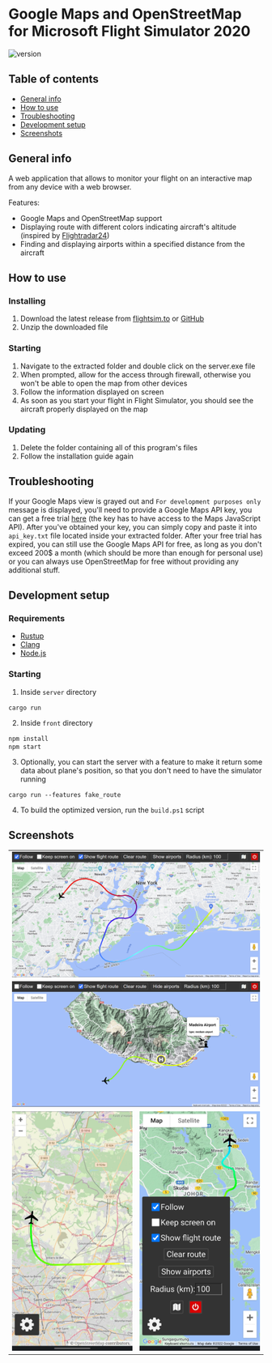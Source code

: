 # Google Maps and OpenStreetMap for Microsoft Flight Simulator 2020
![version](https://img.shields.io/badge/version-2.0.0-blue)

## Table of contents
* [General info](#general-info)
* [How to use](#how-to-use)
* [Troubleshooting](#troubleshooting)
* [Development setup](#development-setup)
* [Screenshots](#screenshots)

## General info
A web application that allows to monitor your flight on an interactive map from any device with a web browser.

Features:
- Google Maps and OpenStreetMap support
- Displaying route with different colors indicating aircraft's altitude (inspired by [Flightradar24](https://www.flightradar24.com/))
- Finding and displaying airports within a specified distance from the aircraft

## How to use
### Installing
1. Download the latest release from [flightsim.to](https://flightsim.to/file/28216/google-map-for-msfs) or [GitHub](https://github.com/Rybeusz100/msfs-google-maps/releases)
1. Unzip the downloaded file
### Starting
1. Navigate to the extracted folder and double click on the server.exe file
1. When prompted, allow for the access through firewall, otherwise you won't be able to open the map from other devices
1. Follow the information displayed on screen
1. As soon as you start your flight in Flight Simulator, you should see the aircraft properly displayed on the map
### Updating
1. Delete the folder containing all of this program's files
1. Follow the installation guide again

## Troubleshooting
If your Google Maps view is grayed out and `For development purposes only` message is displayed, you'll need to provide a Google Maps API key, you can get a free trial [here](https://developers.google.com/maps) (the key has to have access to the Maps JavaScript API). After you've obtained your key, you can simply copy and paste it into `api_key.txt` file located inside your extracted folder. After your free trial has expired, you can still use the Google Maps API for free, as long as you don't exceed 200$ a month (which should be more than enough for personal use) or you can always use OpenStreetMap for free without providing any additional stuff.

## Development setup
### Requirements
- [Rustup](https://www.rust-lang.org/tools/install)
- [Clang](https://rust-lang.github.io/rust-bindgen/requirements.html)
- [Node.js](https://nodejs.org)

### Starting
1. Inside `server` directory
```
cargo run
```
2. Inside `front` directory
```
npm install
npm start
```
3. Optionally, you can start the server with a feature to make it return some data about plane's position, so that you don't need to have the simulator running
```
cargo run --features fake_route
```
4. To build the optimized version, run the `build.ps1` script

## Screenshots
<table>
    <tr>
        <td colspan="2"><img src="./screenshots/desktop.png"></img></td>
    </tr>
    <tr>
        <td colspan="2"><img src="./screenshots/airports.png"></img></td>
    </tr>
    <tr>
        <td valign="top"><img src="./screenshots/mobile-OSM.jpg"></img></td>
        <td valign="top"><img src="./screenshots/mobile-menu.jpg"></img></td>
    </tr>
</table>
